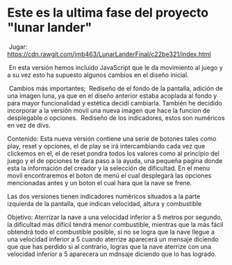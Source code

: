 # Este es la ultima fase del proyecto "lunar lander"
  Jugar: https://cdn.rawgit.com/jmb463/LunarLanderFinal/c22be321/index.html
  
  En esta versión hemos incluido JavaScript que le da movimiento al juego y a su vez esto ha supuesto algunos cambios en el diseño inicial.
  
  Cambios más importantes;
  Rediseño de el fondo de la pantalla, adición de una imagen luna, ya que en el diseño anterior estaba acoplada al fondo y para mayor funcionalidad y estética decidí cambiarla. También he decidido incorporar a la versión movil una nueva imagen que hace la funcion de desplegable o opciones.
  Rediseño de los indicadores, estos son numéricos en vez de divs.

 Contenido:
 Esta nueva versión contiene una serie de botones tales como play, reset y opciones, el de play se irá intercambiando cada vez que clickemos en el, el de reset pondra todos los valores como al principio del juego y el de opciones te dara paso a la ayuda, una pequeña pagina donde esta la información del creador y la selección de dificultad. En el menu movil encontraremos el boton de menú el cual desplegará las opciones mencionadas antes y un boton el cual hara que la nave se frene.
 
 Las dos versiones tienen indicadores numéricos situados a la parte izquierda de la pantalla, que indican velocidad, altura y combustible
 
 Objetivo: 
 Aterrizar la nave a una velocidad inferior a 5 metros por segundo, la dificultad más difícil tendrá menor combustible, mientras que la más fácil obtendrá todo el combustible posible, si no se logra que la nave llegue a una velocidad inferior a 5 cuando aterrize aparecerá un mensaje diciendo que que has perdido si al contrario, logras que la nave aterrize con una velocidad inferior a 5 aparecera un mdnsaje diciendo que lo has logrado.
